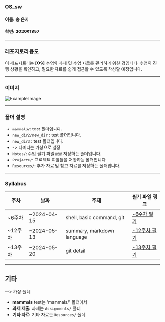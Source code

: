 ### OS_sw

#### 이름: 송 은지
#### 학번: 202001857

---

### 레포지토리 용도

이 레포지토리는 **[OS]** 수업의 과제 및 수업 자료를 관리하기 위한 것입니다. 수업의 진행 상황을 확인하고, 필요한 자료를 쉽게 접근할 수 있도록 작성할 예정입니다.

---

### 이미지

![Example Image](https://cdn.it.chosun.com/news/photo/201605/2016053085001_1.jpg)

---

### 폴더 설명

- `mammals/`: test 폴더입니다.
- `new_dir2/new_dir` : test 폴더입니다.
- `new_dir3` : test 폴더입니다.
- -> 나머지는 가상으로 설정
- `Notes/`: 수업 필기 파일들을 저장하는 폴더입니다.
- `Projects/`: 프로젝트 파일들을 저장하는 폴더입니다.
- `Resources/`: 추가 자료 및 참고 자료를 저장하는 폴더입니다.

---

### Syllabus

| 주차   | 날짜       | 주제                          | 필기 파일 링크                      |
|--------|------------|-------------------------------|-------------------------------------|
| ~6주차  | ~2024-04-15 | shell, basic command, git | [-6주차 필기](./w1.txt)        |
| ~12주차  | ~2024-05-13 | summary, markdown language | [-12주차 필기](./w2.txt)        |
| ~13주차  | ~2024-05-20 | git detail | [-13주차 필기](./w3.txt)        |

---

## 기타
  --> 가상 폴더
- **mammals** test는 'mammals/' 폴더에서
- **과제 제출:** 과제는 `Assignments/` 폴더 
- **기타 자료:** 기타 자료는 `Resources/` 폴더
